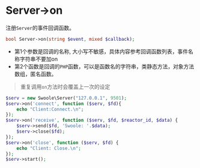 # Server->on

注册`Server`的事件回调函数。
```php
bool Server->on(string $event, mixed $callback);
```
* 第1个参数是回调的名称, 大小写不敏感，具体内容参考回调函数列表，事件名称字符串不要加on
* 第2个函数是回调的`PHP`函数，可以是函数名的字符串，类静态方法，对象方法数组，匿名函数。

> 重复调用`on`方法时会覆盖上一次的设定  

```php
$serv = new Swoole\Server("127.0.0.1", 9501);
$serv->on('connect', function ($serv, $fd){
    echo "Client:Connect.\n";
});
$serv->on('receive', function ($serv, $fd, $reactor_id, $data) {
    $serv->send($fd, 'Swoole: '.$data);
    $serv->close($fd);
});
$serv->on('close', function ($serv, $fd) {
    echo "Client: Close.\n";
});
$serv->start();
```
